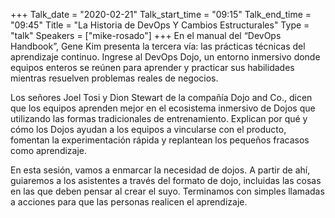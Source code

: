 +++
Talk_date = "2020-02-21"
Talk_start_time = "09:15"
Talk_end_time = "09:45"
Title = "La Historia de DevOps Y Cambios Estructurales"
Type = "talk"
Speakers = ["mike-rosado"]
+++
En el manual del “DevOps Handbook”, Gene Kim presenta la tercera vía: las prácticas técnicas del aprendizaje continuo. Ingrese al DevOps Dojo, un entorno inmersivo donde equipos enteros se reúnen para aprender y practicar sus habilidades mientras resuelven problemas reales de negocios.

Los señores Joel Tosi y Dion Stewart de la compañía Dojo and Co., dicen que los equipos aprenden mejor en el ecosistema inmersivo de Dojos que utilizando las formas tradicionales de entrenamiento. Explican por qué y cómo los Dojos ayudan a los equipos a vincularse con el producto, fomentan la experimentación rápida y replantean los pequeños fracasos como aprendizaje.

En esta sesión, vamos a enmarcar la necesidad de dojos. A partir de ahí, guiaremos a los asistentes a través del formato de dojo, incluidas las cosas en las que deben pensar al crear el suyo. Terminamos con simples llamadas a acciones para que las personas realicen el aprendizaje.
